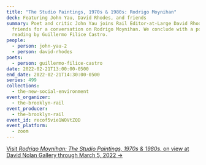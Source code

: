 ```yaml
---
title: "The Studio Paintings, 1970s & 1980s: Rodrigo Moynihan"
deck: Featuring John Yau, David Rhodes, and friends
summary: Poet and critic John Yau joins Rail Editor-at-Large David Rhodes and
  friends for a conversation on Rodrigo Moynihan. We conclude with a poetry
  reading by Guillermo Filice Castro.
people:
  - person: john-yau-2
  - person: david-rhodes
poets:
  - person: guillermo-filice-castro
date: 2022-02-21T13:00:00-0500
end_date: 2022-02-21T14:30:00-0500
series: 499
collections:
  - the-new-social-environment
event_organizer:
  - the-brooklyn-rail
event_producer:
  - the-brooklyn-rail
event_id: recof5vie1WOVtZQD
event_platform:
  - zoom
---
```

[Visit *Rodrigo Moynihan: The Studio Paintings, 1970s & 1980s*, on view at David Nolan Gallery through March 5, 2022 →](https://www.davidnolangallery.com/exhibitions/rodrigo-moynihan-the-studio-paintings-1970s-1980s)